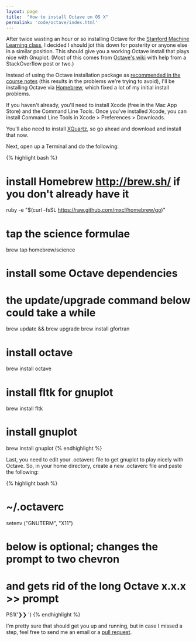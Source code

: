 ```yaml
---
layout: page
title:  "How to install Octave on OS X"
permalink: 'code/octave/index.html'
---
```


After twice wasting an hour or so installing Octave for the [Stanford Machine Learning class](https://class.coursera.org/ml-004/class/index), I decided I should jot this down for posterity or anyone else in a similar position. This should give you a working Octave install that plays nice with Gnuplot. (Most of this comes from [Octave's wiki](http://wiki.octave.org/Octave_for_MacOS_X#Simple_Installation_Instructions_3) with help from a StackOverflow post or two.)

Instead of using the Octave installation package as [recommended in the course notes](https://class.coursera.org/ml-004/wiki/view?page=octave-matlab#mac) (this results in the problems we're trying to avoid), I'll be installing Octave via [Homebrew](http://brew.sh/), which fixed a lot of my initial install problems.

If you haven't already, you'll need to install Xcode (free in the Mac App Store) and the Command Line Tools. Once you've installed Xcode, you can install Command Line Tools in Xcode > Preferences > Downloads.

You'll also need to install [XQuartz](https://xquartz.macosforge.org/landing/), so go ahead and download and install that now.

Next, open up a Terminal and do the following:

{% highlight bash %}
# install Homebrew http://brew.sh/ if you don't already have it 
ruby -e "$(curl -fsSL https://raw.github.com/mxcl/homebrew/go)" 

# tap the science formulae
brew tap homebrew/science

# install some Octave dependencies
# the update/upgrade command below could take a while
brew update && brew upgrade
brew install gfortran

# install octave
brew install octave

# install fltk for gnuplot
brew install fltk

# install gnuplot
brew install gnuplot
{% endhighlight %}

Last, you need to edit your .octaverc file to get gnuplot to play nicely with Octave. So, in your home directory, create a new .octaverc file and paste the following:

{% highlight bash %}
# ~/.octaverc
setenv ("GNUTERM", "X11")

# below is optional; changes the prompt to two chevron
# and gets rid of the long Octave x.x.x >> prompt
PS1('❯❯ ')
{% endhighlight %}

I'm pretty sure that should get you up and running, but in case I missed a step, feel free to send me an email or a [pull request](https://github.com/adampash/adampash.github.io/blob/source/code/octave.markdown).
